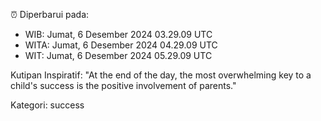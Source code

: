 ⏰ Diperbarui pada:
- WIB: Jumat, 6 Desember 2024 03.29.09 UTC
- WITA: Jumat, 6 Desember 2024 04.29.09 UTC
- WIT: Jumat, 6 Desember 2024 05.29.09 UTC

Kutipan Inspiratif:
"At the end of the day, the most overwhelming key to a child's success is the positive involvement of parents."


Kategori: success

